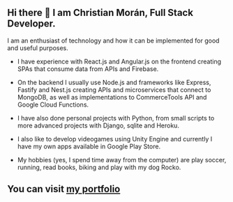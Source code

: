 ## Hi there :wave: I am Christian Morán, Full Stack Developer.

I am an enthusiast of technology and how it can be implemented for good and useful purposes.


- I have experience with React.js and Angular.js on the frontend creating SPAs that consume data from APIs and Firebase.


- On the backend I usually use Node.js and frameworks like Express, Fastify and Nest.js creating APIs and microservices that connect to MongoDB, as well as implementations to CommerceTools API and Google Cloud Functions.


- I have also done personal projects with Python, from small scripts to more advanced projects with Django, sqlite and Heroku.


- I also like to develop videogames using Unity Engine and currently I have my own apps available in Google Play Store.


- My hobbies (yes, I spend time away from the computer) are play soccer, running, read books, biking and play with my dog Rocko.


<!-- Mis skills incluyen: ![alt_text](https://github.com/chrisrm86/chrisrm86/blob/main/skills.png?raw=true) -->
<!--
## He realizado proyectos como:

- Scripts Python y Ruby para suites de tests automatizados que corren en Jenkins.
- Aplicaciones web frontend desarrolladas con React.js y Angular, algunas conectadas a Firebase/Firestore.
- Aplicaciones web backend realizadas con Django.
- API´s con Node.js (Express y MongoDB).
- Juegos para S.O. Android disponibles en [Google Play Store](https://play.google.com/store/apps/developer?id=Christian+Mor%C3%A1n)

### Tambíen tengo algunos pequeños proyectos en [CodePen](https://codepen.io/chrisrm8) -->
<!--![alt_text](https://github.com/chrisrm86/chrisrm86/blob/main/skills.png?raw=true)-->
## You can visit [my portfolio](https://christianmoran.netlify.app)
</p>  
<br>
